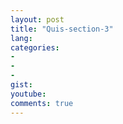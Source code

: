 ```yaml
---
layout: post
title: "Quis-section-3"
lang: 
categories:
- 
- 
- 
gist: 
youtube: 
comments: true
---
```


